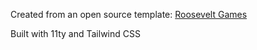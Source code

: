 Created from an open source template: [Roosevelt Games](https://github.com/rsinker/roosevelt.games/tree/main)


Built with 11ty and Tailwind CSS
